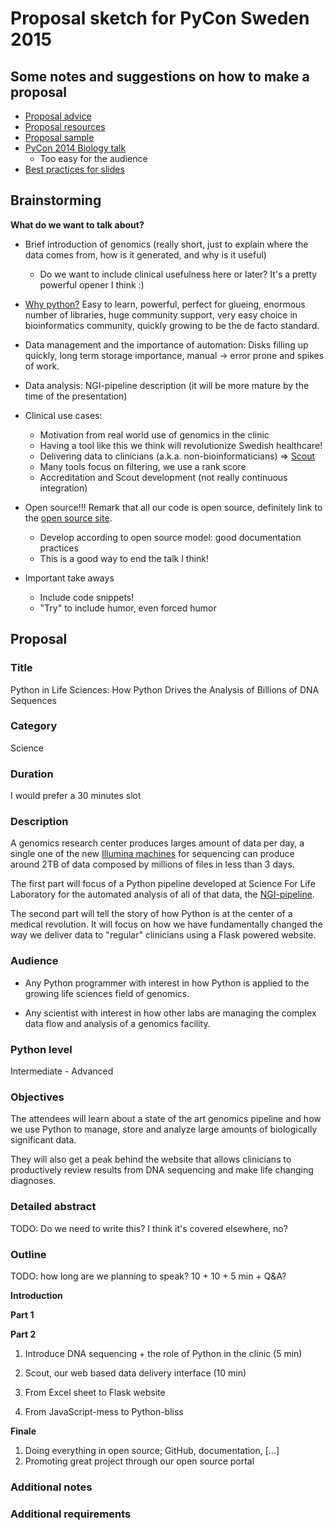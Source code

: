 # Proposal sketch for PyCon Sweden 2015

## Some notes and suggestions on how to make a proposal

* [Proposal advice](https://us.pycon.org/2015/speaking/proposal_advice/)
* [Proposal resources](https://us.pycon.org/2015/speaking/proposal-resources/)
* [Proposal sample](https://us.pycon.org/2015/speaking/proposal_advice/samples/SpacePug/)
* [PyCon 2014 Biology talk](http://blog.karinlag.no/2014/06/sweden/)
  - Too easy for the audience
* [Best practices for slides](https://github.com/PyCon/best-practices)

## Brainstorming

**What do we want to talk about?**

* Brief introduction of genomics (really short, just to explain where the
  data comes from, how is it generated, and why is it useful)
  - Do we want to include clinical usefulness here or later? It's a pretty powerful opener I think :)

* [Why python?](http://www.nature.com/news/programming-pick-up-python-1.16833)
  Easy to learn, powerful, perfect for glueing, enormous number of
  libraries, huge community support, very easy choice in bioinformatics community, quickly growing to be the de facto standard.

* Data management and the importance of automation: Disks filling up
  quickly, long term storage importance, manual -> error prone and spikes of
  work.

* Data analysis: NGI-pipeline description (it will be more mature
  by the time of the presentation)

* Clinical use cases:
  - Motivation from real world use of genomics in the clinic
  - Having a tool like this we think will revolutionize Swedish healthcare!
  - Delivering data to clinicians (a.k.a. non-bioinformaticians)
    => [Scout][scout]
  - Many tools focus on filtering, we use a rank score
  - Accreditation and Scout development (not really continuous integration)

* Open source!!! Remark that all our code is open source, definitely
  link to the [open source site][open-source].
  - Develop according to open source model: good documentation practices
  - This is a good way to end the talk I think!

* Important take aways
  - Include code snippets!
  - "Try" to include humor, even forced humor

## Proposal

### Title

Python in Life Sciences:
How Python Drives the Analysis of Billions of DNA Sequences

### Category

Science

### Duration

I would prefer a 30 minutes slot

### Description

A genomics research center produces larges amount of data per day, a single one of
the new [Illumina machines](http://www.illumina.com/systems/hiseq-x-sequencing-system/performance-specifications.html)
for sequencing can produce around 2TB of data composed by millions of files in less
than 3 days.

The first part will focus of a Python pipeline developed at Science For Life Laboratory for the automated analysis of all of that data, the [NGI-pipeline](https://github.com/NationalGenomicsInfrastructure/ngi_pipeline).

The second part will tell the story of how Python is at the center of a medical revolution. It will focus on how we have fundamentally changed the way we deliver data to "regular" clinicians using a Flask powered website.

### Audience

- Any Python programmer with interest in how Python is applied to the growing
  life sciences field of genomics.

- Any scientist with interest in how other labs are managing the complex data
  flow and analysis of a genomics facility.

### Python level

Intermediate - Advanced

### Objectives

The attendees will learn about a state of the art genomics pipeline and
how we use Python to manage, store and analyze large amounts of biologically
significant data.

They will also get a peak behind the website that allows clinicians to
productively review results from DNA sequencing and make life changing
diagnoses.

### Detailed abstract
TODO: Do we need to write this? I think it's covered elsewhere, no?

### Outline
TODO: how long are we planning to speak? 10 + 10 + 5 min + Q&A?

**Introduction**

**Part 1**

**Part 2**

1. Introduce DNA sequencing + the role of Python in the clinic (5 min)

2. Scout, our web based data delivery interface (10 min)
  1. From Excel sheet to Flask website
  2. From JavaScript-mess to Python-bliss

**Finale**

1. Doing everything in open source; GitHub, documentation, [...]
2. Promoting great project through our open source portal

### Additional notes

### Additional requirements



[chanjo]: https://chanjo.readthedocs.org/en/latest/
[open-source]: http://opensource.scilifelab.se/
[scout]: http://www.clinicalgenomics.se/scout/
